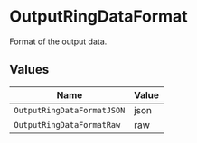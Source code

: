 # OutputRingDataFormat

Format of the output data.


## Values

| Name                       | Value                      |
| -------------------------- | -------------------------- |
| `OutputRingDataFormatJSON` | json                       |
| `OutputRingDataFormatRaw`  | raw                        |